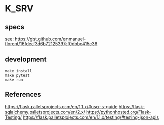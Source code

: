 # K_SRV

## specs 

see: https://gist.github.com/emmanuel-florent/16fdecf3d6b72125397cf0dbbc415c36

## development

```
make install
make pytest
make run
```

## References

https://flask.palletsprojects.com/en/1.1.x/#user-s-guide
https://flask-sqlalchemy.palletsprojects.com/en/2.x/
https://pythonhosted.org/Flask-Testing/
https://flask.palletsprojects.com/en/1.1.x/testing/#testing-json-apis